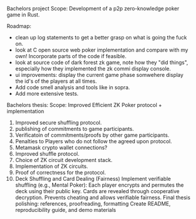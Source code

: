 Bachelors project Scope: Development of a p2p zero-knowledge poker game in Rust.

Roadmap:
- clean up log statements to get a better grasp on what is going the fuck on.
- look at C open source web poker implementation and compare with my own! Incorporate parts of the code if feasible.
- look at source code of dark forest zk game, note how they "did things", especially how they implemented the zk commi
display console.
- ui improvements:
    display the current game phase somwehere
    display the id's of the players at all times.
- Add code smell analysis and tools like in sopra.
- Add more extensive tests.


Bachelors thesis: Scope: Improved Efficient ZK Poker protocol + implementation
1. Improved secure shuffling protocol.
2. publishing of commitments to game participants.
3. Verificatoin of commitments/proofs by other game participants.
4. Penalties to Players who do not follow the agreed upon protocol.
5. Metamask crypto wallet connections?
6. Improved shuffle protocol.
7. Choice of ZK circuit development stack.
8.  Implementation of ZK circuits.
9.  Proof of correctness for the protocol.
10. Deck Shuffling and Card Dealing (Fairness)
    Implement verifiable shuffling (e.g., Mental Poker):
    Each player encrypts and permutes the deck using their public key.
    Cards are revealed through cooperative decryption.
    Prevents cheating and allows verifiable fairness.
    Final thesis polishing: references, proofreading, formatting
    Create README, reproducibility guide, and demo materials